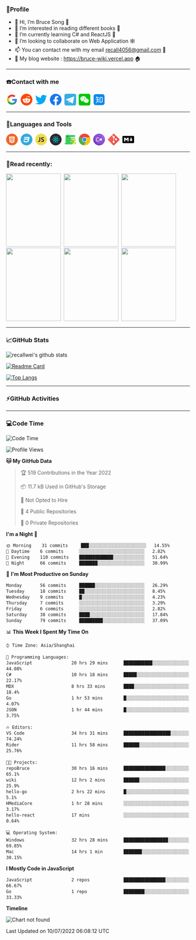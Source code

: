 ### 🦁️Profile

- 👋 Hi, I’m Bruce Song 🦁️
- 👀 I’m interested in reading different books 📖
- 🌱 I’m currently learning C# and ReactJS 🚀
- 💞️ I’m looking to collaborate on Web Application 🕸️
- 📫 You can contact me with my email recall4056@gmail.com 📮
- 📖 My blog website : https://bruce-wiki.vercel.app 🏠

---

### ☎️Contact with me

<img height="32" width="32" src="/img/google.png"/>&nbsp;
<img height="32" width="32" src="/img/reddit.png"/>&nbsp;
<img height="32" width="32" src="/img/twitter.png"/>&nbsp;
<img height="32" width="32" src="/img/facebook.png"/>&nbsp;
<a href="https://t.me/recallwei" target="_blank" rel="noreferrer noopener"><img height="32" width="32" src="/img/telegram.png"/></a>&nbsp;
<img height="32" width="32" src="/img/wechat.png"/>&nbsp;
<img height="32" width="32" src="/img/zhihu.png"/>&nbsp;

---

### 🚀Languages and Tools

<a href="https://bruce-wiki.vercel.app/docs/html" target="_blank" rel="noreferrer noopener"><img height="32" width="32" src="/img/html.png"/></a>&nbsp;
<a href="https://bruce-wiki.vercel.app/docs/css" target="_blank" rel="noreferrer noopener"><img height="32" width="32" src="/img/css.png"/></a>&nbsp;
<a href="https://bruce-wiki.vercel.app/docs/javascript" target="_blank" rel="noreferrer noopener"><img height="32" width="32" src="/img/javascript.png"/></a>&nbsp;
<a href="https://bruce-wiki.vercel.app/docs/react" target="_blank" rel="noreferrer noopener"><img height="32" width="32" src="/img/react.png"/></a>&nbsp;
<a href="https://bruce-wiki.vercel.app/docs/docusaurus" target="_blank" rel="noreferrer noopener"><img height="32" width="32" src="/img/docusaurus.png"/></a>&nbsp;
<img height="32" width="32" src="/img/chrome.png"/>&nbsp;
<a href="https://bruce-wiki.vercel.app/docs/csharp" target="_blank" rel="noreferrer noopener"><img height="32" width="32" src="/img/csharp.png"/></a>&nbsp;
<img height="32" width="32" src="/img/git.png"/>&nbsp;
<a href="https://bruce-wiki.vercel.app/docs/markdown" target="_blank" rel="noreferrer noopener"><img height="32" width="32" src="/img/markdown.png"/></a>&nbsp;

---

### 📖Read recently:

<img height="200" width="150" src="https://img9.doubanio.com/view/subject/s/public/s27283822.jpg"/>&nbsp;
<img height="200" width="150" src="https://img9.doubanio.com/view/subject/l/public/s33524212.jpg"/>&nbsp;
<img height="200" width="150" src="https://img9.doubanio.com/view/subject/m/public/s33460221.jpg"/>&nbsp;
<img height="200" width="150" src="https://img3.doubanio.com/view/subject/l/public/s8958650.jpg"/>&nbsp;
<img height="200" width="150" src="https://img9.doubanio.com/view/subject/l/public/s33703494.jpg"/>&nbsp;
<img height="200" width="150" src="https://img3.doubanio.com/view/subject/l/public/s29820180.jpg"/>&nbsp;

---

### 📈GitHub Stats

![recallwei's github stats](https://github-readme-stats.vercel.app/api?username=recallwei&show_icons=true&theme=dracula&count_private=true&include_all_commits)

<!---
repository 卡片
--->

[![Readme Card](https://github-readme-stats.vercel.app/api/pin/?username=recallwei&repo=recallwei&theme=dracula)](https://github.com/recallwei/daily)

<!---
repository 常用语言 layout=compact（紧凑布局）
--->

[![Top Langs](https://github-readme-stats.vercel.app/api/top-langs/?username=recallwei&layout=compact&theme=dracula)](https://github.com/recallwei/daily)

---

### ⚡️GitHub Activities

<!--START_SECTION:activity-->

<!--END_SECTION:activity-->

---

### 💻Code Time

<!--START_SECTION:waka-->
![Code Time](http://img.shields.io/badge/Code%20Time-0%20secs-blue)

![Profile Views](http://img.shields.io/badge/Profile%20Views-0-blue)

**🐱 My GitHub Data** 

> 🏆 519 Contributions in the Year 2022
 > 
> 📦 11.7 kB Used in GitHub's Storage 
 > 
> 🚫 Not Opted to Hire
 > 
> 📜 4 Public Repositories 
 > 
> 🔑 0 Private Repositories  
 > 
**I'm a Night 🦉** 

```text
🌞 Morning    31 commits     ███░░░░░░░░░░░░░░░░░░░░░░   14.55% 
🌆 Daytime    6 commits      ░░░░░░░░░░░░░░░░░░░░░░░░░   2.82% 
🌃 Evening    110 commits    █████████████░░░░░░░░░░░░   51.64% 
🌙 Night      66 commits     ███████░░░░░░░░░░░░░░░░░░   30.99%

```
📅 **I'm Most Productive on Sunday** 

```text
Monday       56 commits     ██████░░░░░░░░░░░░░░░░░░░   26.29% 
Tuesday      18 commits     ██░░░░░░░░░░░░░░░░░░░░░░░   8.45% 
Wednesday    9 commits      █░░░░░░░░░░░░░░░░░░░░░░░░   4.23% 
Thursday     7 commits      ░░░░░░░░░░░░░░░░░░░░░░░░░   3.29% 
Friday       6 commits      ░░░░░░░░░░░░░░░░░░░░░░░░░   2.82% 
Saturday     38 commits     ████░░░░░░░░░░░░░░░░░░░░░   17.84% 
Sunday       79 commits     █████████░░░░░░░░░░░░░░░░   37.09%

```


📊 **This Week I Spent My Time On** 

```text
⌚︎ Time Zone: Asia/Shanghai

💬 Programming Languages: 
JavaScript               20 hrs 29 mins      ███████████░░░░░░░░░░░░░░   44.08% 
C#                       10 hrs 18 mins      █████░░░░░░░░░░░░░░░░░░░░   22.17% 
MDX                      8 hrs 33 mins       ████░░░░░░░░░░░░░░░░░░░░░   18.4% 
Go                       1 hr 53 mins        █░░░░░░░░░░░░░░░░░░░░░░░░   4.07% 
JSON                     1 hr 44 mins        █░░░░░░░░░░░░░░░░░░░░░░░░   3.75%

🔥 Editors: 
VS Code                  34 hrs 31 mins      ██████████████████░░░░░░░   74.24% 
Rider                    11 hrs 58 mins      ██████░░░░░░░░░░░░░░░░░░░   25.76%

🐱‍💻 Projects: 
repoBruce                30 hrs 16 mins      ████████████████░░░░░░░░░   65.1% 
wiki                     12 hrs 2 mins       ██████░░░░░░░░░░░░░░░░░░░   25.9% 
hello-go                 2 hrs 22 mins       █░░░░░░░░░░░░░░░░░░░░░░░░   5.1% 
HMediaCore               1 hr 28 mins        ░░░░░░░░░░░░░░░░░░░░░░░░░   3.17% 
hello-react              17 mins             ░░░░░░░░░░░░░░░░░░░░░░░░░   0.64%

💻 Operating System: 
Windows                  32 hrs 28 mins      █████████████████░░░░░░░░   69.85% 
Mac                      14 hrs 1 min        ███████░░░░░░░░░░░░░░░░░░   30.15%

```

**I Mostly Code in JavaScript** 

```text
JavaScript               2 repos             ████████████████░░░░░░░░░   66.67% 
Go                       1 repo              ████████░░░░░░░░░░░░░░░░░   33.33%

```


**Timeline**

![Chart not found](https://raw.githubusercontent.com/recallwei/recallwei/main/charts/bar_graph.png) 


 Last Updated on 10/07/2022 06:08:12 UTC
<!--END_SECTION:waka-->
<!---
recallwei/recallwei is a ✨ special ✨ repository because its `README.md` (this file) appears on your GitHub profile.
You can click the Preview link to take a look at your changes.
--->
